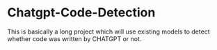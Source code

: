 # Chatgpt-Code-Detection
This is basically a long project which will use existing models to detect whether code was written by CHATGPT or not.
